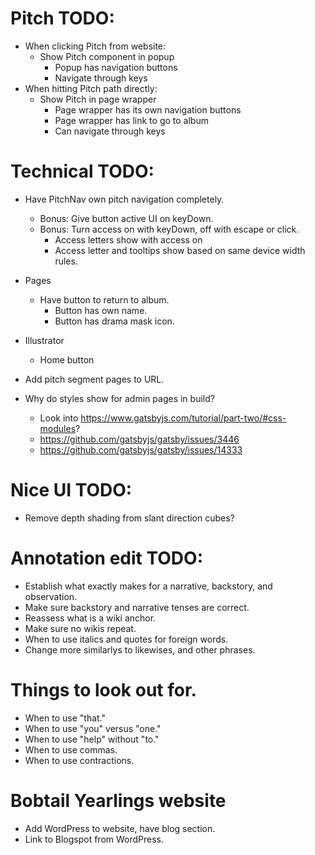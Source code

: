 # Pitch TODO:
* When clicking Pitch from website:
    * Show Pitch component in popup
        * Popup has navigation buttons
        * Navigate through keys
* When hitting Pitch path directly:
    * Show Pitch in page wrapper
        * Page wrapper has its own navigation buttons
        * Page wrapper has link to go to album
        * Can navigate through keys

# Technical TODO:
* Have PitchNav own pitch navigation completely.
    * Bonus: Give button active UI on keyDown.
    * Bonus: Turn access on with keyDown, off with escape or click.
        * Access letters show with access on
        * Access letter and tooltips show based on same device width rules.
* Pages
    * Have button to return to album.
        * Button has own name.
        * Button has drama mask icon.
* Illustrator
    * Home button

* Add pitch segment pages to URL.
* Why do styles show for admin pages in build?
    * Look into https://www.gatsbyjs.com/tutorial/part-two/#css-modules?
    * https://github.com/gatsbyjs/gatsby/issues/3446
    * https://github.com/gatsbyjs/gatsby/issues/14333

# Nice UI TODO:
* Remove depth shading from slant direction cubes?

# Annotation edit TODO:
* Establish what exactly makes for a narrative, backstory, and observation.
* Make sure backstory and narrative tenses are correct.
* Reassess what is a wiki anchor.
* Make sure no wikis repeat.
* When to use italics and quotes for foreign words.
* Change more similarlys to likewises, and other phrases.

# Things to look out for.
* When to use "that."
* When to use "you" versus "one."
* When to use "help" without "to."
* When to use commas.
* When to use contractions.

# Bobtail Yearlings website
* Add WordPress to website, have blog section.
* Link to Blogspot from WordPress.
